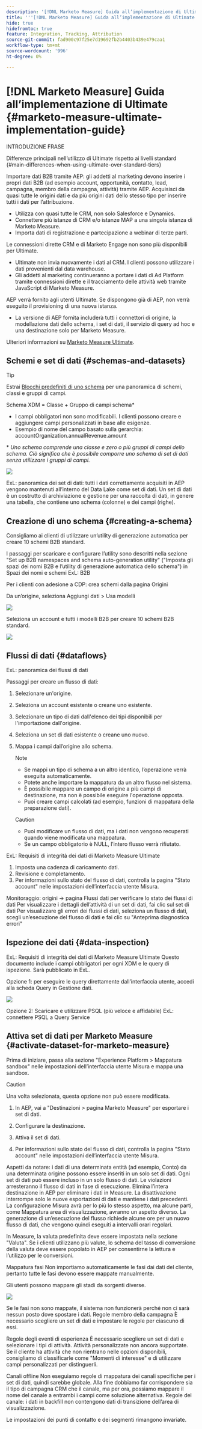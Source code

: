 ```yaml
---
description: '[!DNL Marketo Measure] Guida all’implementazione di Ultimate: [!DNL Marketo Measure] - Documentazione del prodotto'
title: '''[!DNL Marketo Measure] Guida all’implementazione di Ultimate'
hide: true
hidefromtoc: true
feature: Integration, Tracking, Attribution
source-git-commit: fad900c97f25e7d19692fb2b4403b439e479caa1
workflow-type: tm+mt
source-wordcount: '996'
ht-degree: 0%

---
```


# [!DNL Marketo Measure] Guida all’implementazione di Ultimate {#marketo-measure-ultimate-implementation-guide}

INTRODUZIONE FRASE

Differenze principali nell’utilizzo di Ultimate rispetto ai livelli standard {#main-differences-when-using-ultimate-over-standard-tiers}

Importare dati B2B tramite AEP: gli addetti al marketing devono inserire i propri dati B2B (ad esempio account, opportunità, contatto, lead, campagna, membro della campagna, attività) tramite AEP. Acquisisci da quasi tutte le origini dati e da più origini dati dello stesso tipo per inserire tutti i dati per l’attribuzione.

* Utilizza con quasi tutte le CRM, non solo Salesforce e Dynamics.
* Connettere più istanze di CRM e/o istanze MAP a una singola istanza di Marketo Measure.
* Importa dati di registrazione e partecipazione a webinar di terze parti.

Le connessioni dirette CRM e di Marketo Engage non sono più disponibili per Ultimate.

* Ultimate non invia nuovamente i dati al CRM. I clienti possono utilizzare i dati provenienti dal data warehouse.
* Gli addetti al marketing continueranno a portare i dati di Ad Platform tramite connessioni dirette e il tracciamento delle attività web tramite JavaScript di Marketo Measure.

AEP verrà fornito agli utenti Ultimate. Se dispongono già di AEP, non verrà eseguito il provisioning di una nuova istanza.

* La versione di AEP fornita includerà tutti i connettori di origine, la modellazione dati dello schema, i set di dati, il servizio di query ad hoc e una destinazione solo per Marketo Measure.

Ulteriori informazioni su [Marketo Measure Ultimate](/help/marketo-measure-ultimate/marketo-measure-ultimate-overview.md).

## Schemi e set di dati {#schemas-and-datasets}

>[!TIP]
>
>Estrai [Blocchi predefiniti di uno schema](https://experienceleague.adobe.com/docs/experience-platform/xdm/schema/composition.html?lang=en#building-blocks-of-a-schema) per una panoramica di schemi, classi e gruppi di campi.

Schema XDM = Classe + Gruppo di campi schema*

* I campi obbligatori non sono modificabili. I clienti possono creare e aggiungere campi personalizzati in base alle esigenze.
* Esempio di nome del campo basato sulla gerarchia: accountOrganization.annualRevenue.amount

&#42; _Uno schema comprende una classe e zero o più gruppi di campi dello schema. Ciò significa che è possibile comporre uno schema di set di dati senza utilizzare i gruppi di campi._

![](assets/marketo-measure-ultimate-implementation-guide-.png)

ExL: panoramica dei set di dati: tutti i dati correttamente acquisiti in AEP vengono mantenuti all’interno del Data Lake come set di dati. Un set di dati è un costrutto di archiviazione e gestione per una raccolta di dati, in genere una tabella, che contiene uno schema (colonne) e dei campi (righe).

## Creazione di uno schema {#creating-a-schema}

Consigliamo ai clienti di utilizzare un’utility di generazione automatica per creare 10 schemi B2B standard.

I passaggi per scaricare e configurare l’utility sono descritti nella sezione &quot;Set up B2B namespaces and schema auto-generation utility&quot; (&quot;Imposta gli spazi dei nomi B2B e l’utility di generazione automatica dello schema&quot;) in Spazi dei nomi e schemi ExL: B2B

Per i clienti con adesione a CDP: crea schemi dalla pagina Origini

Da un’origine, seleziona Aggiungi dati > Usa modelli

![](assets/marketo-measure-ultimate-implementation-guide-.png)

Seleziona un account e tutti i modelli B2B per creare 10 schemi B2B standard.

![](assets/marketo-measure-ultimate-implementation-guide-.png)

## Flussi di dati {#dataflows}

ExL: panoramica dei flussi di dati

Passaggi per creare un flusso di dati:

1. Selezionare un&#39;origine.
1. Seleziona un account esistente o creane uno esistente.
1. Selezionare un tipo di dati dall&#39;elenco dei tipi disponibili per l&#39;importazione dall&#39;origine.
1. Seleziona un set di dati esistente o creane uno nuovo.
1. Mappa i campi dall’origine allo schema.

   >[!NOTE]
   >
   >* Se mappi un tipo di schema a un altro identico, l’operazione verrà eseguita automaticamente.
   >* Potete anche importare la mappatura da un altro flusso nel sistema.
   >* È possibile mappare un campo di origine a più campi di destinazione, ma non è possibile eseguire l&#39;operazione opposta.
   >* Puoi creare campi calcolati (ad esempio, funzioni di mappatura della preparazione dati).

   >[!CAUTION]
   >
   >* Puoi modificare un flusso di dati, ma i dati non vengono recuperati quando viene modificata una mappatura.
   >* Se un campo obbligatorio è NULL, l’intero flusso verrà rifiutato.

ExL: Requisiti di integrità dei dati di Marketo Measure Ultimate

1. Imposta una cadenza di caricamento dati.
1. Revisione e completamento.
1. Per informazioni sullo stato del flusso di dati, controlla la pagina &quot;Stato account&quot; nelle impostazioni dell’interfaccia utente Misura.

Monitoraggio: origini → pagina Flussi dati per verificare lo stato dei flussi di dati Per visualizzare i dettagli dell’attività di un set di dati, fai clic sul set di dati Per visualizzare gli errori dei flussi di dati, seleziona un flusso di dati, scegli un’esecuzione del flusso di dati e fai clic su &quot;Anteprima diagnostica errori&quot;

## Ispezione dei dati {#data-inspection}

ExL: Requisiti di integrità dei dati di Marketo Measure Ultimate Questo documento include i campi obbligatori per ogni XDM e le query di ispezione. Sarà pubblicato in ExL.

Opzione 1: per eseguire le query direttamente dall’interfaccia utente, accedi alla scheda Query in Gestione dati.

![](assets/marketo-measure-ultimate-implementation-guide-.png)

Opzione 2: Scaricare e utilizzare PSQL (più veloce e affidabile) ExL: connettere PSQL a Query Service

## Attiva set di dati per Marketo Measure {#activate-dataset-for-marketo-measure}

Prima di iniziare, passa alla sezione &quot;Experience Platform > Mappatura sandbox&quot; nelle impostazioni dell’interfaccia utente Misura e mappa una sandbox.

>[!CAUTION]
>
>Una volta selezionata, questa opzione non può essere modificata.

1. In AEP, vai a &quot;Destinazioni > pagina Marketo Measure&quot; per esportare i set di dati.

1. Configurare la destinazione.

1. Attiva il set di dati.

1. Per informazioni sullo stato del flusso di dati, controlla la pagina &quot;Stato account&quot; nelle impostazioni dell’interfaccia utente Misura.

Aspetti da notare: i dati di una determinata entità (ad esempio, Conto) da una determinata origine possono essere inseriti in un solo set di dati. Ogni set di dati può essere incluso in un solo flusso di dati. Le violazioni arresteranno il flusso di dati in fase di esecuzione.
Elimina l’intera destinazione in AEP per eliminare i dati in Measure. La disattivazione interrompe solo le nuove esportazioni di dati e mantiene i dati precedenti.
La configurazione Misura avrà per lo più lo stesso aspetto, ma alcune parti, come Mappatura area di visualizzazione, avranno un aspetto diverso.
La generazione di un’esecuzione del flusso richiede alcune ore per un nuovo flusso di dati, che vengono quindi eseguiti a intervalli orari regolari.

In Measure, la valuta predefinita deve essere impostata nella sezione &quot;Valuta&quot;. Se i clienti utilizzano più valute, lo schema del tasso di conversione della valuta deve essere popolato in AEP per consentirne la lettura e l’utilizzo per le conversioni.

Mappatura fasi Non importiamo automaticamente le fasi dai dati del cliente, pertanto tutte le fasi devono essere mappate manualmente.

Gli utenti possono mappare gli stadi da sorgenti diverse.

![](assets/marketo-measure-ultimate-implementation-guide-.png)

Se le fasi non sono mappate, il sistema non funzionerà perché non ci sarà nessun posto dove spostare i dati.
Regole membro della campagna È necessario scegliere un set di dati e impostare le regole per ciascuno di essi.

Regole degli eventi di esperienza È necessario scegliere un set di dati e selezionare i tipi di attività.
Attività personalizzate non ancora supportate.
Se il cliente ha attività che non rientrano nelle opzioni disponibili, consigliamo di classificarle come &quot;Momenti di interesse&quot; e di utilizzare campi personalizzati per distinguerli.

Canali offline Non eseguiamo regole di mappatura dei canali specifiche per i set di dati, quindi sarebbe globale.
Alla fine dobbiamo far corrispondere sia il tipo di campagna CRM che il canale, ma per ora, possiamo mappare il nome del canale a entrambi i campi come soluzione alternativa.
Regole del canale: i dati in backfill non contengono dati di transizione dell’area di visualizzazione.

Le impostazioni dei punti di contatto e dei segmenti rimangono invariate.
